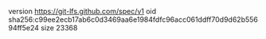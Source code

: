 version https://git-lfs.github.com/spec/v1
oid sha256:c99ee2ecb17ab6c0d3469aa6e1984fdfc96acc061ddff70d9d62b55694ff5e24
size 23368
